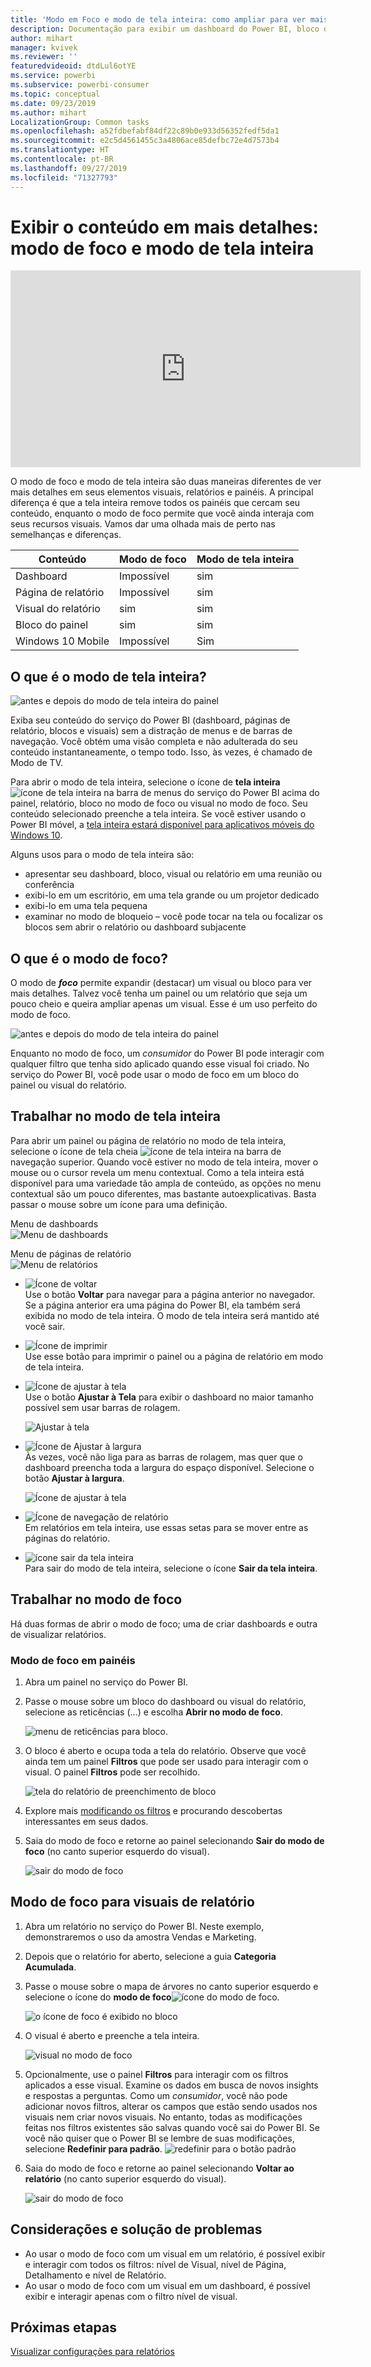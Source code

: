 ```yaml
---
title: 'Modo em Foco e modo de tela inteira: como ampliar para ver mais detalhes'
description: Documentação para exibir um dashboard do Power BI, bloco do dashboard, relatório ou visual de relatório no modo de foco ou modo de tela inteira
author: mihart
manager: kvivek
ms.reviewer: ''
featuredvideoid: dtdLul6otYE
ms.service: powerbi
ms.subservice: powerbi-consumer
ms.topic: conceptual
ms.date: 09/23/2019
ms.author: mihart
LocalizationGroup: Common tasks
ms.openlocfilehash: a52fdbefabf84df22c89b0e933d56352fedf5da1
ms.sourcegitcommit: e2c5d4561455c3a4806ace85defbc72e4d7573b4
ms.translationtype: HT
ms.contentlocale: pt-BR
ms.lasthandoff: 09/27/2019
ms.locfileid: "71327793"
---
```

# <a name="display-content-in-more-detail-focus-mode-and-full-screen-mode"></a>Exibir o conteúdo em mais detalhes: modo de foco e modo de tela inteira

<iframe width="560" height="315" src="https://www.youtube.com/embed/dtdLul6otYE" frameborder="0" allowfullscreen></iframe>

O modo de foco e modo de tela inteira são duas maneiras diferentes de ver mais detalhes em seus elementos visuais, relatórios e painéis.  A principal diferença é que a tela inteira remove todos os painéis que cercam seu conteúdo, enquanto o modo de foco permite que você ainda interaja com seus recursos visuais. Vamos dar uma olhada mais de perto nas semelhanças e diferenças.  

|Conteúdo    | Modo de foco  |Modo de tela inteira  |
|---------|---------|----------------------|
|Dashboard     |   Impossível     | sim |
|Página de relatório   | Impossível  | sim|
|Visual do relatório | sim    | sim |
|Bloco do painel | sim    | sim |
|Windows 10 Mobile | Impossível | Sim |

## <a name="what-is-full-screen-mode"></a>O que é o modo de tela inteira?

![antes e depois do modo de tela inteira do painel](media/end-user-focus/power-bi-dashboards-focus.png)

Exiba seu conteúdo do serviço do Power BI (dashboard, páginas de relatório, blocos e visuais) sem a distração de menus e de barras de navegação.  Você obtém uma visão completa e não adulterada do seu conteúdo instantaneamente, o tempo todo. Isso, às vezes, é chamado de Modo de TV.   

Para abrir o modo de tela inteira, selecione o ícone de **tela inteira**![ícone de tela inteira](media/end-user-focus/power-bi-full-screen-icon.png) na barra de menus do serviço do Power BI acima do painel, relatório, bloco no modo de foco ou visual no modo de foco.  Seu conteúdo selecionado preenche a tela inteira.
Se você estiver usando o Power BI móvel, a [tela inteira estará disponível para aplicativos móveis do Windows 10](./mobile/mobile-windows-10-app-presentation-mode.md). 

Alguns usos para o modo de tela inteira são:

* apresentar seu dashboard, bloco, visual ou relatório em uma reunião ou conferência
* exibi-lo em um escritório, em uma tela grande ou um projetor dedicado
* exibi-lo em uma tela pequena
* examinar no modo de bloqueio – você pode tocar na tela ou focalizar os blocos sem abrir o relatório ou dashboard subjacente

## <a name="what-is-focus-mode"></a>O que é o modo de foco?

O modo de ***foco*** permite expandir (destacar) um visual ou bloco para ver mais detalhes.  Talvez você tenha um painel ou um relatório que seja um pouco cheio e queira ampliar apenas um visual.  Esse é um uso perfeito do modo de foco.  

![antes e depois do modo de tela inteira do painel](media/end-user-focus/power-bi-compare-dash.png)

Enquanto no modo de foco, um *consumidor* do Power BI pode interagir com qualquer filtro que tenha sido aplicado quando esse visual foi criado.  No serviço do Power BI, você pode usar o modo de foco em um bloco do painel ou visual do relatório.

## <a name="working-in-full-screen-mode"></a>Trabalhar no modo de tela inteira

Para abrir um painel ou página de relatório no modo de tela inteira, selecione o ícone de tela cheia ![ícone de tela inteira](media/end-user-focus/power-bi-full-screen-icon.png) na barra de navegação superior. Quando você estiver no modo de tela inteira, mover o mouse ou o cursor revela um menu contextual. Como a tela inteira está disponível para uma variedade tão ampla de conteúdo, as opções no menu contextual são um pouco diferentes, mas bastante autoexplicativas.  Basta passar o mouse sobre um ícone para uma definição.

Menu de dashboards    
![Menu de dashboards](media/end-user-focus/power-bi-full-screen-dash.png)    

Menu de páginas de relatório    
![Menu de relatórios](media/end-user-focus/power-bi-report-full-screen.png)    

  * ![Ícone de voltar](media/end-user-focus/power-bi-back-icon.png)    
  Use o botão **Voltar** para navegar para a página anterior no navegador. Se a página anterior era uma página do Power BI, ela também será exibida no modo de tela inteira.  O modo de tela inteira será mantido até você sair.

  * ![Ícone de imprimir](media/end-user-focus/power-bi-print-icon.png)    
  Use esse botão para imprimir o painel ou a página de relatório em modo de tela inteira.

  * ![Ícone de ajustar à tela](media/end-user-focus/power-bi-fit-to-screen-icon.png)    
    Use o botão **Ajustar à Tela** para exibir o dashboard no maior tamanho possível sem usar barras de rolagem.  

    ![Ajustar à tela](media/end-user-focus/power-bi-fit-screen.png)

  * ![Ícone de Ajustar à largura](media/end-user-focus/power-bi-fit-width.png)       
    Às vezes, você não liga para as barras de rolagem, mas quer que o dashboard preencha toda a largura do espaço disponível. Selecione o botão **Ajustar à largura**.    

    ![Ícone de ajustar à tela](media/end-user-focus/power-bi-fit-to-width-new.png)

  * ![Ícone de navegação de relatório](media/end-user-focus/power-bi-report-nav2.png)       
    Em relatórios em tela inteira, use essas setas para se mover entre as páginas do relatório.    
  * ![ícone sair da tela inteira](media/end-user-focus/exit-fullscreen-new.png)     
  Para sair do modo de tela inteira, selecione o ícone **Sair da tela inteira**.

      

## <a name="working-in-focus-mode"></a>Trabalhar no modo de foco

Há duas formas de abrir o modo de foco; uma de criar dashboards e outra de visualizar relatórios.

### <a name="focus-mode-in-dashboards"></a>Modo de foco em painéis

1. Abra um painel no serviço do Power BI.

2. Passe o mouse sobre um bloco do dashboard ou visual do relatório, selecione as reticências (...) e escolha **Abrir no modo de foco**.

    ![menu de reticências para bloco](media/end-user-focus/power-bi-dashboard-focus.png).

2. O bloco é aberto e ocupa toda a tela do relatório. Observe que você ainda tem um painel **Filtros** que pode ser usado para interagir com o visual. O painel **Filtros** pode ser recolhido. 

   ![tela do relatório de preenchimento de bloco](media/end-user-focus/power-bi-focus-filter.png)

4. Explore mais [modificando os filtros](end-user-report-filter.md) e procurando descobertas interessantes em seus dados.  

5. Saia do modo de foco e retorne ao painel selecionando **Sair do modo de foco** (no canto superior esquerdo do visual).

    ![sair do modo de foco](media/end-user-focus/power-bi-exit.png)    


## <a name="focus-mode-for-report-visuals"></a>Modo de foco para visuais de relatório

1. Abra um relatório no serviço do Power BI.  Neste exemplo, demonstraremos o uso da amostra Vendas e Marketing.

1. Depois que o relatório for aberto, selecione a guia **Categoria Acumulada**.

2. Passe o mouse sobre o mapa de árvores no canto superior esquerdo e selecione o ícone do **modo de foco**![ícone do modo de foco](media/end-user-focus/pbi_popout.jpg).  

   ![o ícone de foco é exibido no bloco](media/end-user-focus/power-bi-hover-focus-icon.png)
2. O visual é aberto e preenche a tela inteira.

   ![visual no modo de foco](media/end-user-focus/power-bi-display-focus-new.png)

3. Opcionalmente, use o painel **Filtros** para interagir com os filtros aplicados a esse visual. Examine os dados em busca de novos insights e respostas a perguntas. Como um *consumidor*, você não pode adicionar novos filtros, alterar os campos que estão sendo usados nos visuais nem criar novos visuais.  No entanto, todas as modificações feitas nos filtros existentes são salvas quando você sai do Power BI. Se você não quiser que o Power BI se lembre de suas modificações, selecione **Redefinir para padrão**. ![redefinir para o botão padrão](media/end-user-focus/power-bi-resets.png)  


5. Saia do modo de foco e retorne ao painel selecionando **Voltar ao relatório** (no canto superior esquerdo do visual).

    ![sair do modo de foco](media/end-user-focus/power-bi-back-to-report.png)  

## <a name="considerations-and-troubleshooting"></a>Considerações e solução de problemas

* Ao usar o modo de foco com um visual em um relatório, é possível exibir e interagir com todos os filtros: nível de Visual, nível de Página, Detalhamento e nível de Relatório.    
* Ao usar o modo de foco com um visual em um dashboard, é possível exibir e interagir apenas com o filtro nível de visual.

## <a name="next-steps"></a>Próximas etapas

[Visualizar configurações para relatórios](end-user-report-view.md)